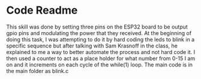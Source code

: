 # Code Readme

This skill was done by setting three pins on the ESP32 board to be output gpio pins
and modulating the power that they received. At the beginning of doing this task, I 
was attempting to do it by hard coding the leds to blink in a specific sequence but 
after talking with Sam Krasnoff in the class, he explained to me a way to better 
automate the process and not hard code it. I then used a counter to act as a place
holder for what number from 0-15 I am on and it increments on each cycle of the while(1)
loop. 
The main code is in the main folder as blink.c
